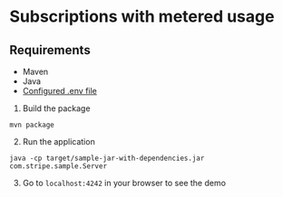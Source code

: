 # Subscriptions with metered usage

## Requirements

- Maven
- Java
- [Configured .env file](../../../README.md#env-config)


1. Build the package

```
mvn package
```

2. Run the application

```
java -cp target/sample-jar-with-dependencies.jar com.stripe.sample.Server
```

3. Go to `localhost:4242` in your browser to see the demo
